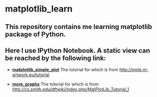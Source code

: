 matplotlib_learn
==========

## This repository contains me learning matplotlib package of Python.


## Here I use IPython Notebook. A static view can be reached by the following link:

* **[matplotlib_simple_plot](http://nbviewer.ipython.org/github/joemliang/matplotlib_learn/blob/master/matplotlib_simple_plot.ipynb)**
The tutorial for which is from http://mple.m-artwork.eu/tutorial

* **[more_graphs](http://nbviewer.ipython.org/github/joemliang/matplotlib_learn/blob/master/more_graphs.ipynb)**
The tutorial for which is from http://cs.smith.edu/dftwiki/index.php/MatPlotLib_Tutorial_1
